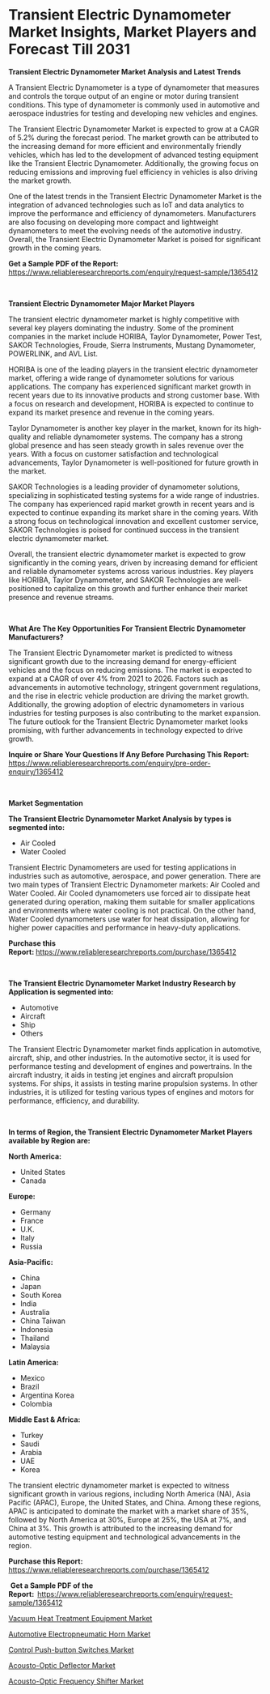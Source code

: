 <p><h1>Transient Electric Dynamometer Market Insights, Market Players and Forecast Till 2031</h1></p><p><strong>Transient Electric Dynamometer Market Analysis and Latest Trends</strong></p>
<p><p>A Transient Electric Dynamometer is a type of dynamometer that measures and controls the torque output of an engine or motor during transient conditions. This type of dynamometer is commonly used in automotive and aerospace industries for testing and developing new vehicles and engines.</p><p>The Transient Electric Dynamometer Market is expected to grow at a CAGR of 5.2% during the forecast period. The market growth can be attributed to the increasing demand for more efficient and environmentally friendly vehicles, which has led to the development of advanced testing equipment like the Transient Electric Dynamometer. Additionally, the growing focus on reducing emissions and improving fuel efficiency in vehicles is also driving the market growth.</p><p>One of the latest trends in the Transient Electric Dynamometer Market is the integration of advanced technologies such as IoT and data analytics to improve the performance and efficiency of dynamometers. Manufacturers are also focusing on developing more compact and lightweight dynamometers to meet the evolving needs of the automotive industry. Overall, the Transient Electric Dynamometer Market is poised for significant growth in the coming years.</p></p>
<p><strong>Get a Sample PDF of the Report:&nbsp;</strong> <a href="https://www.reliableresearchreports.com/enquiry/request-sample/1365412">https://www.reliableresearchreports.com/enquiry/request-sample/1365412</a></p>
<p>&nbsp;</p>
<p><strong>Transient Electric Dynamometer Major Market Players</strong></p>
<p><p>The transient electric dynamometer market is highly competitive with several key players dominating the industry. Some of the prominent companies in the market include HORIBA, Taylor Dynamometer, Power Test, SAKOR Technologies, Froude, Sierra Instruments, Mustang Dynamometer, POWERLINK, and AVL List.</p><p>HORIBA is one of the leading players in the transient electric dynamometer market, offering a wide range of dynamometer solutions for various applications. The company has experienced significant market growth in recent years due to its innovative products and strong customer base. With a focus on research and development, HORIBA is expected to continue to expand its market presence and revenue in the coming years.</p><p>Taylor Dynamometer is another key player in the market, known for its high-quality and reliable dynamometer systems. The company has a strong global presence and has seen steady growth in sales revenue over the years. With a focus on customer satisfaction and technological advancements, Taylor Dynamometer is well-positioned for future growth in the market.</p><p>SAKOR Technologies is a leading provider of dynamometer solutions, specializing in sophisticated testing systems for a wide range of industries. The company has experienced rapid market growth in recent years and is expected to continue expanding its market share in the coming years. With a strong focus on technological innovation and excellent customer service, SAKOR Technologies is poised for continued success in the transient electric dynamometer market.</p><p>Overall, the transient electric dynamometer market is expected to grow significantly in the coming years, driven by increasing demand for efficient and reliable dynamometer systems across various industries. Key players like HORIBA, Taylor Dynamometer, and SAKOR Technologies are well-positioned to capitalize on this growth and further enhance their market presence and revenue streams.</p></p>
<p>&nbsp;</p>
<p><strong>What Are The Key Opportunities For Transient Electric Dynamometer Manufacturers?</strong></p>
<p><p>The Transient Electric Dynamometer market is predicted to witness significant growth due to the increasing demand for energy-efficient vehicles and the focus on reducing emissions. The market is expected to expand at a CAGR of over 4% from 2021 to 2026. Factors such as advancements in automotive technology, stringent government regulations, and the rise in electric vehicle production are driving the market growth. Additionally, the growing adoption of electric dynamometers in various industries for testing purposes is also contributing to the market expansion. The future outlook for the Transient Electric Dynamometer market looks promising, with further advancements in technology expected to drive growth.</p></p>
<p><strong>Inquire or Share Your Questions If Any Before Purchasing This Report:</strong> <a href="https://www.reliableresearchreports.com/enquiry/pre-order-enquiry/1365412">https://www.reliableresearchreports.com/enquiry/pre-order-enquiry/1365412</a></p>
<p>&nbsp;</p>
<p><strong>Market Segmentation</strong></p>
<p><strong>The Transient Electric Dynamometer Market Analysis by types is segmented into:</strong></p>
<p><ul><li>Air Cooled</li><li>Water Cooled</li></ul></p>
<p><p>Transient Electric Dynamometers are used for testing applications in industries such as automotive, aerospace, and power generation. There are two main types of Transient Electric Dynamometer markets: Air Cooled and Water Cooled. Air Cooled dynamometers use forced air to dissipate heat generated during operation, making them suitable for smaller applications and environments where water cooling is not practical. On the other hand, Water Cooled dynamometers use water for heat dissipation, allowing for higher power capacities and performance in heavy-duty applications.</p></p>
<p><strong>Purchase this Report:&nbsp;</strong><a href="https://www.reliableresearchreports.com/purchase/1365412">https://www.reliableresearchreports.com/purchase/1365412</a></p>
<p>&nbsp;</p>
<p><strong>The Transient Electric Dynamometer Market Industry Research by Application is segmented into:</strong></p>
<p><ul><li>Automotive</li><li>Aircraft</li><li>Ship</li><li>Others</li></ul></p>
<p><p>The Transient Electric Dynamometer market finds application in automotive, aircraft, ship, and other industries. In the automotive sector, it is used for performance testing and development of engines and powertrains. In the aircraft industry, it aids in testing jet engines and aircraft propulsion systems. For ships, it assists in testing marine propulsion systems. In other industries, it is utilized for testing various types of engines and motors for performance, efficiency, and durability.</p></p>
<p>&nbsp;</p>
<p><strong>In terms of Region, the Transient Electric Dynamometer Market Players available by Region are:</strong></p>
<p>
    <p> <strong> North America: </strong>
        <ul>
            <li>United States</li>
            <li>Canada</li>
        </ul>
        </p> 
    <p> <strong> Europe: </strong>
        <ul>
            <li>Germany</li>
            <li>France</li>
            <li>U.K.</li>
            <li>Italy</li>
            <li>Russia</li>
        </ul>
        </p> 
    <p> <strong> Asia-Pacific: </strong>
        <ul>
            <li>China</li>
            <li>Japan</li>
            <li>South Korea</li>
            <li>India</li>
            <li>Australia</li>
            <li>China Taiwan</li>
            <li>Indonesia</li>
            <li>Thailand</li>
            <li>Malaysia</li>
        </ul>
        </p> 
    <p> <strong> Latin America: </strong>
        <ul>
            <li>Mexico</li>
            <li>Brazil</li>
            <li>Argentina Korea</li>
            <li>Colombia</li>
        </ul>
        </p> 
    <p> <strong> Middle East & Africa: </strong>
        <ul>
            <li>Turkey</li>
            <li>Saudi</li>
            <li>Arabia</li>
            <li>UAE</li>
            <li>Korea</li>
        </ul>
    </p>
    </p>
<p><p>The transient electric dynamometer market is expected to witness significant growth in various regions, including North America (NA), Asia Pacific (APAC), Europe, the United States, and China. Among these regions, APAC is anticipated to dominate the market with a market share of 35%, followed by North America at 30%, Europe at 25%, the USA at 7%, and China at 3%. This growth is attributed to the increasing demand for automotive testing equipment and technological advancements in the region.</p></p>
<p><strong>Purchase this Report: </strong><a href="https://www.reliableresearchreports.com/purchase/1365412">https://www.reliableresearchreports.com/purchase/1365412</a></p>
<p>&nbsp;<strong>Get a Sample PDF of the Report:&nbsp;&nbsp;</strong><a href="https://www.reliableresearchreports.com/enquiry/request-sample/1365412">https://www.reliableresearchreports.com/enquiry/request-sample/1365412</a></p>
<p><strong></strong></p>
<p><p><a href="https://medium.com/@emilyarnold76/vacuum-heat-treatment-equipment-nbsp-market-focuses-on-market-share-size-and-projected-forecast-b09ce9ac6429">Vacuum Heat Treatment Equipment Market</a></p><p><a href="https://medium.com/@emilyarnold76/automotive-electropneumatic-horn-market-size-cagr-trends-2024-2030-633af4d2caad">Automotive Electropneumatic Horn Market</a></p><p><a href="https://medium.com/@shirleygreene26/control-push-button-switches-market-the-key-to-successful-business-strategy-forecast-till-2031-7370430508a7">Control Push-button Switches Market</a></p><p><a href="https://medium.com/@dorisstephens14/acousto-optic-deflector-market-size-market-outlook-and-market-forecast-2024-to-2031-4f05d47d5cca">Acousto-Optic Deflector Market</a></p><p><a href="https://medium.com/@dorisstephens14/acousto-optic-frequency-shifter-market-comprehensive-assessment-by-type-application-and-8aa27f011855">Acousto-Optic Frequency Shifter Market</a></p></p>